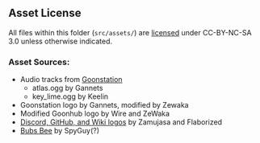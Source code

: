 ## Asset License

All files within this folder (`src/assets/`) are [licensed](./LICENSE) under
CC-BY-NC-SA 3.0 unless otherwise indicated.

### Asset Sources:

- Audio tracks from
  [Goonstation](https://github.com/goonstation/goonstation/blob/afba468e966adb03c4e2946bdbd92e2e1ad0b349/sound/radio_station/music)
  - atlas.ogg by Gannets
  - key_lime.ogg by Keelin
- Goonstation logo by Gannets, modified by Zewaka
- Modified Goonhub logo by Wire and ZeWaka
- [Discord, GitHub, and Wiki logos](https://github.com/goonstation/goonstation/tree/86b532b6a26a6b1ff233c581567f0c4fc588bb0d/browserassets/src/images/motd)
  by Zamujasa and Flaborized
- [Bubs Bee](https://github.com/goonstation/goonstation/blob/86b532b6a26a6b1ff233c581567f0c4fc588bb0d/icons/misc/bee.dmi)
  by SpyGuy(?)
